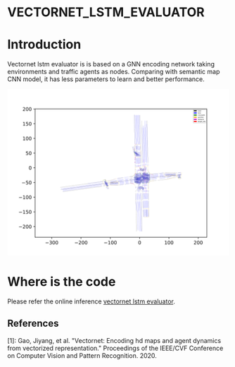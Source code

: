 # VECTORNET_LSTM_EVALUATOR

# Introduction

Vectornet lstm evaluator is is based on a GNN encoding network taking environments and traffic agents as nodes. Comparing with semantic map CNN model, it has less parameters to learn and better performance.

![Diagram](images/vectornet.svg)

# Where is the code

Please refer the online inference [vectornet lstm evaluator](https://github.com/ApolloAuto/apollo/modules/prediction/evaluator/vehicle/vectornet_evaluator.h).

## References

[1]: Gao, Jiyang, et al. "Vectornet: Encoding hd maps and agent dynamics from vectorized representation." Proceedings of the IEEE/CVF Conference on Computer Vision and Pattern Recognition. 2020.
